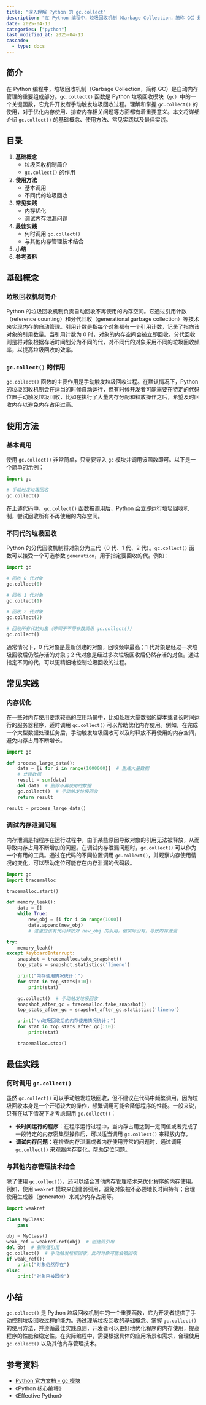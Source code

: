 ```yaml
---
title: "深入理解 Python 的 gc.collect"
description: "在 Python 编程中，垃圾回收机制（Garbage Collection，简称 GC）是自动内存管理的重要组成部分。`gc.collect()` 函数是 Python 垃圾回收模块（`gc`）中的一个关键函数，它允许开发者手动触发垃圾回收过程。理解和掌握 `gc.collect()` 的使用，对于优化内存使用、排查内存相关问题等方面都有着重要意义。本文将详细介绍 `gc.collect()` 的基础概念、使用方法、常见实践以及最佳实践。"
date: 2025-04-13
categories: ["python"]
last_modified_at: 2025-04-13
cascade:
  - type: docs
---
```


## 简介
在 Python 编程中，垃圾回收机制（Garbage Collection，简称 GC）是自动内存管理的重要组成部分。`gc.collect()` 函数是 Python 垃圾回收模块（`gc`）中的一个关键函数，它允许开发者手动触发垃圾回收过程。理解和掌握 `gc.collect()` 的使用，对于优化内存使用、排查内存相关问题等方面都有着重要意义。本文将详细介绍 `gc.collect()` 的基础概念、使用方法、常见实践以及最佳实践。

<!-- more -->
## 目录
1. **基础概念**
    - 垃圾回收机制简介
    - `gc.collect()` 的作用
2. **使用方法**
    - 基本调用
    - 不同代的垃圾回收
3. **常见实践**
    - 内存优化
    - 调试内存泄漏问题
4. **最佳实践**
    - 何时调用 `gc.collect()`
    - 与其他内存管理技术结合
5. **小结**
6. **参考资料**

## 基础概念
### 垃圾回收机制简介
Python 的垃圾回收机制负责自动回收不再使用的内存空间。它通过引用计数（reference counting）和分代回收（generational garbage collection）等技术来实现内存的自动管理。引用计数是指每个对象都有一个引用计数，记录了指向该对象的引用数量。当引用计数为 0 时，对象的内存空间会被立即回收。分代回收则是将对象根据存活时间划分为不同的代，对不同代的对象采用不同的垃圾回收频率，以提高垃圾回收的效率。

### `gc.collect()` 的作用
`gc.collect()` 函数的主要作用是手动触发垃圾回收过程。在默认情况下，Python 的垃圾回收机制会在适当的时候自动运行，但有时候开发者可能需要在特定的代码位置手动触发垃圾回收，比如在执行了大量内存分配和释放操作之后，希望及时回收内存以避免内存占用过高。

## 使用方法
### 基本调用
使用 `gc.collect()` 非常简单，只需要导入 `gc` 模块并调用该函数即可。以下是一个简单的示例：
```python
import gc

# 手动触发垃圾回收
gc.collect()
```
在上述代码中，`gc.collect()` 函数被调用后，Python 会立即运行垃圾回收机制，尝试回收所有不再使用的内存空间。

### 不同代的垃圾回收
Python 的分代回收机制将对象分为三代（0 代、1 代、2 代）。`gc.collect()` 函数可以接受一个可选参数 `generation`，用于指定要回收的代。例如：
```python
import gc

# 回收 0 代对象
gc.collect(0)

# 回收 1 代对象
gc.collect(1)

# 回收 2 代对象
gc.collect(2)

# 回收所有代的对象（等同于不带参数调用 gc.collect()）
gc.collect()
```
通常情况下，0 代对象是最新创建的对象，回收频率最高；1 代对象是经过一次垃圾回收后仍然存活的对象；2 代对象是经过多次垃圾回收后仍然存活的对象。通过指定不同的代，可以更精细地控制垃圾回收的过程。

## 常见实践
### 内存优化
在一些对内存使用要求较高的应用场景中，比如处理大量数据的脚本或者长时间运行的服务器程序，适时调用 `gc.collect()` 可以帮助优化内存使用。例如，在完成一个大型数据处理任务后，手动触发垃圾回收可以及时释放不再使用的内存空间，避免内存占用不断增长。
```python
import gc

def process_large_data():
    data = [i for i in range(1000000)]  # 生成大量数据
    # 处理数据
    result = sum(data)
    del data  # 删除不再使用的数据
    gc.collect()  # 手动触发垃圾回收
    return result

result = process_large_data()
```

### 调试内存泄漏问题
内存泄漏是指程序在运行过程中，由于某些原因导致对象的引用无法被释放，从而导致内存占用不断增加的问题。在调试内存泄漏问题时，`gc.collect()` 可以作为一个有用的工具。通过在代码的不同位置调用 `gc.collect()`，并观察内存使用情况的变化，可以帮助定位可能存在内存泄漏的代码段。
```python
import gc
import tracemalloc

tracemalloc.start()

def memory_leak():
    data = []
    while True:
        new_obj = [i for i in range(1000)]
        data.append(new_obj)
        # 这里应该有代码释放对 new_obj 的引用，但实际没有，导致内存泄漏

try:
    memory_leak()
except KeyboardInterrupt:
    snapshot = tracemalloc.take_snapshot()
    top_stats = snapshot.statistics('lineno')

    print("内存使用情况统计：")
    for stat in top_stats[:10]:
        print(stat)

    gc.collect()  # 手动触发垃圾回收
    snapshot_after_gc = tracemalloc.take_snapshot()
    top_stats_after_gc = snapshot_after_gc.statistics('lineno')

    print("\n垃圾回收后的内存使用情况统计：")
    for stat in top_stats_after_gc[:10]:
        print(stat)

    tracemalloc.stop()
```

## 最佳实践
### 何时调用 `gc.collect()`
虽然 `gc.collect()` 可以手动触发垃圾回收，但不建议在代码中频繁调用。因为垃圾回收本身是一个开销较大的操作，频繁调用可能会降低程序的性能。一般来说，只有在以下情况下才考虑调用 `gc.collect()`：
- **长时间运行的程序**：在程序运行过程中，当内存占用达到一定阈值或者完成了一段特定的内存密集型操作后，可以适当调用 `gc.collect()` 来释放内存。
- **调试内存问题**：在排查内存泄漏或者内存使用异常的问题时，通过调用 `gc.collect()` 来观察内存变化，帮助定位问题。

### 与其他内存管理技术结合
除了使用 `gc.collect()`，还可以结合其他内存管理技术来优化程序的内存使用。例如，使用 `weakref` 模块来创建弱引用，避免对象被不必要地长时间持有；合理使用生成器（generator）来减少内存占用等。
```python
import weakref

class MyClass:
    pass

obj = MyClass()
weak_ref = weakref.ref(obj)  # 创建弱引用
del obj  # 删除强引用
gc.collect()  # 手动触发垃圾回收，此时对象可能会被回收
if weak_ref():
    print("对象仍然存在")
else:
    print("对象已被回收")
```

## 小结
`gc.collect()` 是 Python 垃圾回收机制中的一个重要函数，它为开发者提供了手动控制垃圾回收过程的能力。通过理解垃圾回收的基础概念、掌握 `gc.collect()` 的使用方法，并遵循最佳实践原则，开发者可以更好地优化程序的内存使用，提高程序的性能和稳定性。在实际编程中，需要根据具体的应用场景和需求，合理使用 `gc.collect()` 以及其他内存管理技术。

## 参考资料
- [Python 官方文档 - gc 模块](https://docs.python.org/3/library/gc.html)
- 《Python 核心编程》
- 《Effective Python》